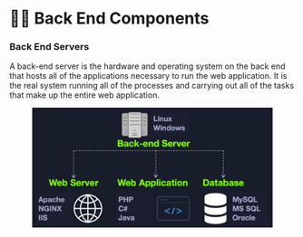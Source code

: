 # 🦸‍♀️ Back End Components

### Back End Servers

A back-end server is the hardware and operating system on the back end that hosts all of the applications necessary to run the web application. It is the real system running all of the processes and carrying out all of the tasks that make up the entire web application.

<figure><img src="../../../../.gitbook/assets/image (1) (1).png" alt=""><figcaption></figcaption></figure>
